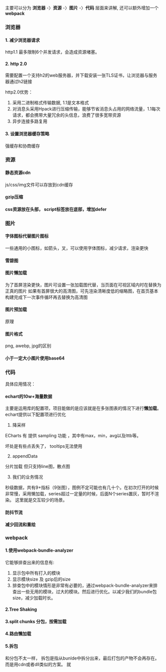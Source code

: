 主要可以分为 **浏览器** -〉**资源** -〉**图片** -〉**代码**  层面来讲解, 还可以额外增加一个 **webpack**


### 浏览器

#### 1. 减少浏览器请求

http1.1 最多限制6个并发请求，会造成资源堵塞。

#### 2. http 2.0

需要配置一个支持h2的web服务器，并下载安装一张TLS证书，让浏览器与服务器通过h2链接

http2.0优势：

1. 采用二进制格式传输数据, 1.1是文本格式
2. 对消息头采用Hpack进行压缩传输，能够节省消息头占用的网络流量，1.1每次请求，都会携带大量冗余的头信息，浪费了很多宽带资源
3. 异步连接多路复用


#### 3. 设置浏览器缓存策略

强缓存和协商缓存

### 资源

#### 静态资源cdn

js/css/img文件可以存放到cdn缓存

#### gzip压缩


#### css资源放在头部， script标签放在底部，增加defer


### 图片

#### 字体图标代替图片图标

一些通用的小图标，如箭头，叉，可以使用字体图标，减少请求，渲染更快

#### 雪碧图

#### 图片懒加载

为了首屏渲染更快，图片可设置一张加载图代替，当页面在可视区域内时在替换为正真的图片
如果有首屏很大的高清图，可先渲染清晰度低的缩略图，在首页基本构建完成下一次事件循环再去替换为高清图


#### 图片预加载

原理

#### 图片格式

png, awebp, jpg的区别

#### 小于一定大小图片使用base64


### 代码

具体应用情况：

#### echart的10w+海量数据

主要是运用库的配置项，项目能做的是应该就是在多张图表的情况下进行**懒加载**。echart提供以下配置项进行优化

1. 降采样

ECharts 有 提供 sampling 功能 ，其中有max，min，avg以及lttb等。

坏处是有些点丢失了， tooltips无法使用

2. appendData 

分片加载 但只支持line图，散点图

3. 我们的业务情况

秒级数据，共有9+指标（9张图），图例不定可能也有几十个。在初次打开的时候非常慢，采用懒加载，series超过一定量的时候，后面N个series置灰，暂时不渲染。 这里就是交互较少的场景。


#### 防抖节流

#### 减少回流和重绘







### webpack

#### 1.使用webpack-bundle-analyzer

它能够排查出来的信息有:

1. 显示包中所有打入的模块
2. 显示模块size 及 gzip后的size
3. 排查包中的模块情形是非常有必要的，通过webpack-bundle-analyzer来排查出一些无用的模块，过大的模块。然后进行优化。以减少我们的bundle包size，减少加载时长。


#### 2.Tree Shaking


#### 3.split chunks 分包，按需加载


#### 4.路由懒加载


#### 5.拆包

和分包不太一样， 拆包是指从bunlde中拆分出来，最后打包的产物不会再存在。 而是用cdn或者dll类似的方案。  就   